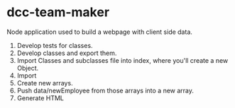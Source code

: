 # dcc-team-maker
Node application used to build a webpage with client side data.

1. Develop tests for classes.
2. Develop classes and export them.
3. Import Classes and subclasses file into index, where you'll create a new Object.
4. Import 
3. Create new arrays.
4. Push data/newEmployee from those arrays into a new array.
5. Generate HTML